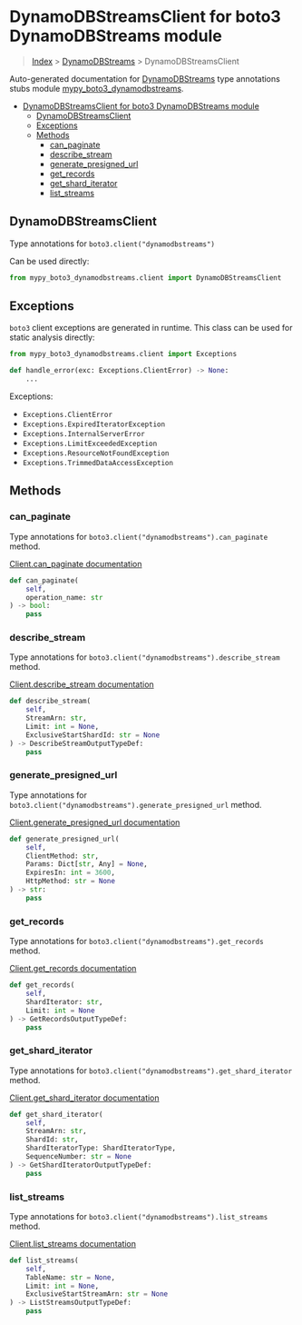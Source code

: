# DynamoDBStreamsClient for boto3 DynamoDBStreams module

> [Index](../README.md) > [DynamoDBStreams](./README.md) > DynamoDBStreamsClient

Auto-generated documentation for [DynamoDBStreams](https://boto3.amazonaws.com/v1/documentation/api/latest/reference/services/dynamodbstreams.html#DynamoDBStreams)
type annotations stubs module [mypy_boto3_dynamodbstreams](https://pypi.org/project/mypy-boto3-dynamodbstreams/).

- [DynamoDBStreamsClient for boto3 DynamoDBStreams module](#dynamodbstreamsclient-for-boto3-dynamodbstreams-module)
  - [DynamoDBStreamsClient](#dynamodbstreamsclient)
  - [Exceptions](#exceptions)
  - [Methods](#methods)
    - [can_paginate](#can_paginate)
    - [describe_stream](#describe_stream)
    - [generate_presigned_url](#generate_presigned_url)
    - [get_records](#get_records)
    - [get_shard_iterator](#get_shard_iterator)
    - [list_streams](#list_streams)

## DynamoDBStreamsClient

Type annotations for `boto3.client("dynamodbstreams")`

Can be used directly:

```python
from mypy_boto3_dynamodbstreams.client import DynamoDBStreamsClient
```

## Exceptions


`boto3` client exceptions are generated in runtime. This class can be used for static analysis directly:

```python
from mypy_boto3_dynamodbstreams.client import Exceptions

def handle_error(exc: Exceptions.ClientError) -> None:
    ...
```


Exceptions:

- `Exceptions.ClientError`
- `Exceptions.ExpiredIteratorException`
- `Exceptions.InternalServerError`
- `Exceptions.LimitExceededException`
- `Exceptions.ResourceNotFoundException`
- `Exceptions.TrimmedDataAccessException`


## Methods


### can_paginate

Type annotations for `boto3.client("dynamodbstreams").can_paginate` method.

[Client.can_paginate documentation](https://boto3.amazonaws.com/v1/documentation/api/latest/reference/services/dynamodbstreams.html#DynamoDBStreams.Client.can_paginate)

```python
def can_paginate(
    self,
    operation_name: str
) -> bool:
    pass
```

### describe_stream

Type annotations for `boto3.client("dynamodbstreams").describe_stream` method.

[Client.describe_stream documentation](https://boto3.amazonaws.com/v1/documentation/api/latest/reference/services/dynamodbstreams.html#DynamoDBStreams.Client.describe_stream)

```python
def describe_stream(
    self,
    StreamArn: str,
    Limit: int = None,
    ExclusiveStartShardId: str = None
) -> DescribeStreamOutputTypeDef:
    pass
```

### generate_presigned_url

Type annotations for `boto3.client("dynamodbstreams").generate_presigned_url` method.

[Client.generate_presigned_url documentation](https://boto3.amazonaws.com/v1/documentation/api/latest/reference/services/dynamodbstreams.html#DynamoDBStreams.Client.generate_presigned_url)

```python
def generate_presigned_url(
    self,
    ClientMethod: str,
    Params: Dict[str, Any] = None,
    ExpiresIn: int = 3600,
    HttpMethod: str = None
) -> str:
    pass
```

### get_records

Type annotations for `boto3.client("dynamodbstreams").get_records` method.

[Client.get_records documentation](https://boto3.amazonaws.com/v1/documentation/api/latest/reference/services/dynamodbstreams.html#DynamoDBStreams.Client.get_records)

```python
def get_records(
    self,
    ShardIterator: str,
    Limit: int = None
) -> GetRecordsOutputTypeDef:
    pass
```

### get_shard_iterator

Type annotations for `boto3.client("dynamodbstreams").get_shard_iterator` method.

[Client.get_shard_iterator documentation](https://boto3.amazonaws.com/v1/documentation/api/latest/reference/services/dynamodbstreams.html#DynamoDBStreams.Client.get_shard_iterator)

```python
def get_shard_iterator(
    self,
    StreamArn: str,
    ShardId: str,
    ShardIteratorType: ShardIteratorType,
    SequenceNumber: str = None
) -> GetShardIteratorOutputTypeDef:
    pass
```

### list_streams

Type annotations for `boto3.client("dynamodbstreams").list_streams` method.

[Client.list_streams documentation](https://boto3.amazonaws.com/v1/documentation/api/latest/reference/services/dynamodbstreams.html#DynamoDBStreams.Client.list_streams)

```python
def list_streams(
    self,
    TableName: str = None,
    Limit: int = None,
    ExclusiveStartStreamArn: str = None
) -> ListStreamsOutputTypeDef:
    pass
```



